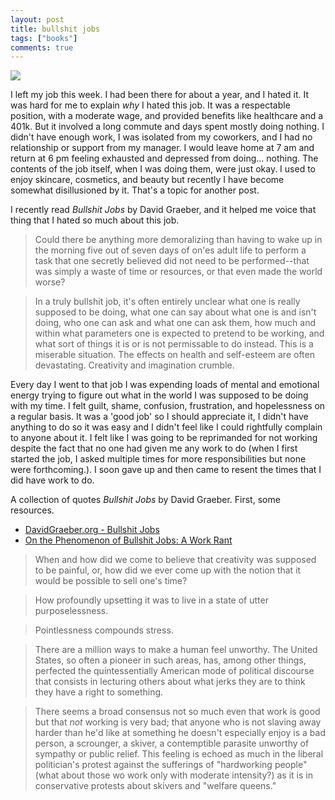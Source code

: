 ```yaml
---
layout: post
title: bullshit jobs
tags: ["books"]
comments: true
---
```


<div class="post_thumb"><img class="post_image" src="http://www.icefairy.net/weblog/myphotos/transition.jpg"></div>

I left my job this week. I had been there for about a year, and I hated it. It was hard for me to explain *why* I hated this job. It was a respectable position, with a moderate wage, and provided benefits like healthcare and a 401k. But it involved a long commute and days spent mostly doing nothing. I didn't have enough work, I was isolated from my coworkers, and I had no relationship or support from my manager. I would leave home at 7 am and return at 6 pm feeling exhausted and depressed from doing... nothing. The contents of the job itself, when I was doing them, were just okay. I used to enjoy skincare, cosmetics, and beauty but recently I have become somewhat disillusioned by it. That's a topic for another post. 

I recently read *Bullshit Jobs* by David Graeber, and it helped me voice that thing that I hated so much about this job.

> Could there be anything more demoralizing than having to wake up in the morning five out of seven days of on'es adult life to perform a task that one secretly believed did not need to be performed--that was simply a waste of time or resources, or that even made the world worse?

> In a truly bullshit job, it's often entirely unclear what one is really supposed to be doing, what one can say about what one is and isn't doing, who one can ask and what one can ask them, how much and within what parameters one is expected to pretend to be working, and what sort of things it is or is not permissable to do instead. This is a miserable situation. The effects on health and self-esteem are often devastating. Creativity and imagination crumble. 

Every day I went to that job I was expending loads of mental and emotional energy trying to figure out what in the world I was supposed to be doing with my time. I felt guilt, shame, confusion, frustration, and hopelessness on a regular basis. It was a 'good job' so I should appreciate it, I didn't have anything to do so it was easy and I didn't feel like I could rightfully complain to anyone about it. I felt like I was going to be reprimanded for not working despite the fact that no one had given me any work to do (when I first started the job, I asked multiple times for more responsibilities but none were forthcoming.). I soon gave up and then came to resent the times that I did have work to do.  

A collection of quotes *Bullshit Jobs* by David Graeber. First, some resources.
 - [DavidGraeber.org - Bullshit Jobs](https://davidgraeber.org/books/bullshit-jobs/)
 - [On the Phenomenon of Bullshit Jobs: A Work Rant](https://www.strike.coop/bullshit-jobs/)



<!--more-->

> When and how did we come to believe that creativity was supposed to be painful, or, how did we ever come up with the notion that it would be possible to sell one's time?

> How profoundly upsetting it was to live in a state of utter purposelessness.

> Pointlessness compounds stress.

> There are a million ways to make a human feel unworthy. The United States, so often a pioneer in such areas, has, among other things, perfected the quintessentially American mode of political discourse that consists in lecturing others about what jerks they are to think they have a right to something.


>There seems a broad consensus not so much even that work is good but that *not* working is very bad; that anyone who is not slaving away harder than he'd like at something he doesn't especially enjoy is a bad person, a scrounger, a skiver, a contemptible parasite unworthy of sympathy or public relief. This feeling is echoed as much in the liberal politician's protest against the sufferings of "hardworking people" (what about those wo work only with moderate intensity?) as it is in conservative protests about skivers and "welfare queens."
